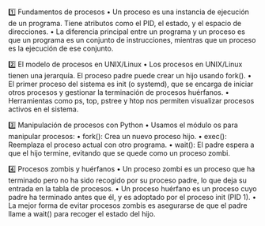 1️⃣ Fundamentos de procesos
	•	Un proceso es una instancia de ejecución de un programa. Tiene atributos como el PID, el estado, y el espacio de direcciones.
	•	La diferencia principal entre un programa y un proceso es que un programa es un conjunto de instrucciones, mientras que un proceso es la ejecución de ese conjunto.

2️⃣ El modelo de procesos en UNIX/Linux
	•	Los procesos en UNIX/Linux tienen una jerarquía. El proceso padre puede crear un hijo usando fork().
	•	El primer proceso del sistema es init (o systemd), que se encarga de iniciar otros procesos y gestionar la terminación de procesos huérfanos.
	•	Herramientas como ps, top, pstree y htop nos permiten visualizar procesos activos en el sistema.

3️⃣ Manipulación de procesos con Python
	•	Usamos el módulo os para manipular procesos:
	•	fork(): Crea un nuevo proceso hijo.
	•	exec(): Reemplaza el proceso actual con otro programa.
	•	wait(): El padre espera a que el hijo termine, evitando que se quede como un proceso zombi.

4️⃣ Procesos zombis y huérfanos
	•	Un proceso zombi es un proceso que ha terminado pero no ha sido recogido por su proceso padre, lo que deja su entrada en la tabla de procesos.
	•	Un proceso huérfano es un proceso cuyo padre ha terminado antes que él, y es adoptado por el proceso init (PID 1).
	•	La mejor forma de evitar procesos zombis es asegurarse de que el padre llame a wait() para recoger el estado del hijo.

